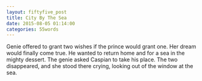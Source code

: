 ```yaml
---
layout: fiftyfive_post
title: City By The Sea
date: 2015-08-05 01:14:00
categories: 55words
---
```


Genie offered to grant two wishes if the prince would grant one. Her dream would finally come true. He wanted to return home and for a sea in the mighty dessert. The genie asked Caspian to take his place. The two disappeared, and she stood there crying, looking out of the window at the sea.
